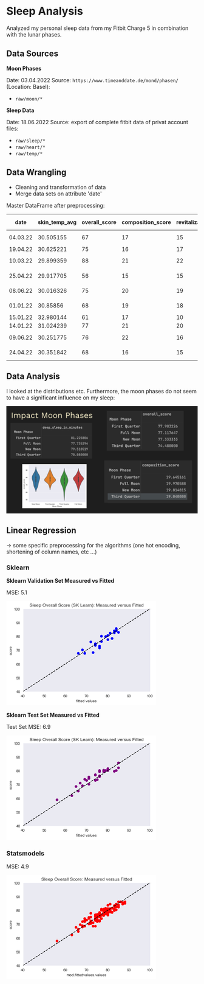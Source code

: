 # Sleep Analysis

Analyzed my personal sleep data from my Fitbit Charge 5 in combination with the lunar phases.

## Data Sources

**Moon Phases**

Date: 03.04.2022
Source: `https://www.timeanddate.de/mond/phasen/` (Location: Basel):
- `raw/moon/*`

**Sleep Data**

Date: 18.06.2022
Source: export of complete fitbit data of privat account
files: 
- `raw/sleep/*` 
- `raw/heart/*` 
- `raw/temp/*`


## Data Wrangling
- Cleaning and transformation of data
- Merge data sets on attribute 'date'


 Master DataFrame after preprocessing:

| date     | skin_temp_avg | overall_score | composition_score | revitalization_score | duration_score | deep_sleep_in_minutes | resting_heart_rate | restlessness | avg_bpm   | Moon Phase    |
|----------|---------------|---------------|-------------------|----------------------|----------------|-----------------------|--------------------|--------------|-----------|---------------|
| 04.03.22 | 30.505155     | 67            | 17                | 15                   | 35             | 66                    | 60                 | 0.073479     | 66.494309 | New Moon      |
| 19.04.22 | 30.625221     | 75            | 16                | 17                   | 42             | 62                    | 52                 | 0.071966     | 58.762171 |               |
| 10.03.22 | 29.899359     | 88            | 21                | 22                   | 45             | 126                   | 60                 | 0.054695     | 60.620142 | First Quarter |
| 25.04.22 | 29.917705     | 56            | 15                | 15                   | 26             | 23                    | 56                 | 0.100186     | 60.969515 | Third Quarter |
| 08.06.22 | 30.016326     | 75            | 20                | 19                   | 36             | 69                    | 55                 | 0.087816     | 59.398694 | First Quarter |
| 01.01.22 | 30.85856      | 68            | 19                | 18                   | 31             | 69                    | 60                 | 0.081197     | 58.885041 | New Moon      |
| 15.01.22 | 32.980144     | 61            | 17                | 10                   | 34             | 70                    | 57                 | 0.14459      | 66.889982 |               |
| 14.01.22 | 31.024239     | 77            | 21                | 20                   | 36             | 82                    | 59                 | 0.089701     | 64.67045  |               |
| 09.06.22 | 30.251775     | 76            | 22                | 16                   | 38             | 88                    | 54                 | 0.07064      | 53.8481   | First Quarter |
| 24.04.22 | 30.351842     | 68            | 16                | 15                   | 37             | 49                    | 54                 | 0.079038     | 68.521044 | Third Quarter |

## Data Analysis


I looked at the distributions etc.
Furthermore, the moon phases do not seem to have a significant influence on my sleep:

![moon](images/impact-moon.png)


## Linear Regression

-> some specific preprocessing for the algorithms (one hot encoding, shortening of column names, etc ...)

### Sklearn


**Sklearn Validation Set Measured vs Fitted**

MSE: 5.1

![validation](images/sklearn_validation.png)


**Sklearn Test Set Measured vs Fitted**

Test Set MSE: 6.9

![test](images/sklearn_test.png)


###  Statsmodels

MSE: 4.9

![statsmodels](images/statsmodels.png)



